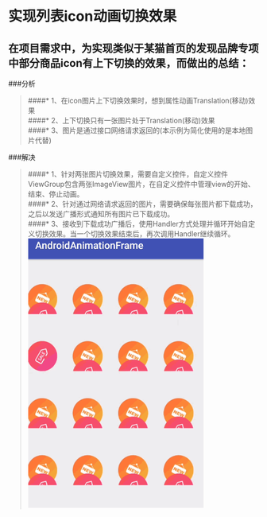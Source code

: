 实现列表icon动画切换效果
====
在项目需求中，为实现类似于某猫首页的发现品牌专项中部分商品icon有上下切换的效果，而做出的总结：<br>
---
###分析<br>
>####* 1、在icon图片上下切换效果时，想到属性动画Translation(移动)效果<br>
>####* 2、上下切换只有一张图片处于Translation(移动)效果<br>
>####* 3、图片是通过接口网络请求返回的(本示例为简化使用的是本地图片代替)<br>

###解决<br>
>####* 1、针对两张图片切换效果，需要自定义控件，自定义控件ViewGroup包含两张ImageView图片，在自定义控件中管理view的开始、结束、停止动画。<br>
>####* 2、针对通过网络请求返回的图片，需要确保每张图片都下载成功，之后以发送广播形式通知所有图片已下载成功。<br>
>####* 3、接收到下载成功广播后，使用Handler方式处理并循环开始自定义切换效果。当一个切换效果结束后，再次调用Handler继续循环。<br>
![gif](https://github.com/SearchSunny/AndroidAnimationFrame/blob/master/app/src/main/gif/icon.gif)
